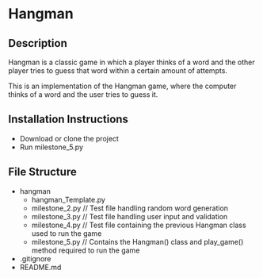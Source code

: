 # Hangman
## Description

Hangman is a classic game in which a player thinks of a word and the other player tries to guess that word within a certain amount of attempts.

This is an implementation of the Hangman game, where the computer thinks of a word and the user tries to guess it. 

## Installation Instructions
- Download or clone the project
- Run milestone_5.py

## File Structure
- hangman
    - hangman_Template.py
    - milestone_2.py // Test file handling random word generation
    - milestone_3.py // Test file handling user input and validation
    - milestone_4.py // Test file containing the previous Hangman class used to run the game
    - milestone_5.py // Contains the Hangman() class and play_game() method required to run the game
- .gitignore
- README.md
